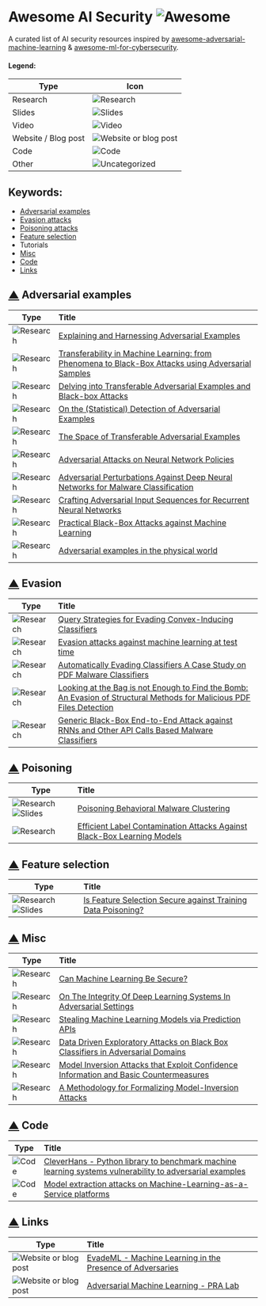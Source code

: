 # Awesome AI Security ![Awesome](https://cdn.rawgit.com/sindresorhus/awesome/d7305f38d29fed78fa85652e3a63e154dd8e8829/media/badge.svg)
A curated list of AI security resources inspired by [awesome-adversarial-machine-learning](https://github.com/yenchenlin/awesome-adversarial-machine-learning) & [awesome-ml-for-cybersecurity](https://github.com/jivoi/awesome-ml-for-cybersecurity).
    
[research]: https://cdn4.iconfinder.com/data/icons/48-bubbles/48/12.File-32.png "Research"
[slides]: https://cdn3.iconfinder.com/data/icons/tango-icon-library/48/x-office-presentation-32.png "Slides"
[video]: https://cdn2.iconfinder.com/data/icons/snipicons/500/video-32.png "Video"
[web]: https://cdn3.iconfinder.com/data/icons/tango-icon-library/48/internet-web-browser-32.png "Website or blog post"
[code]: https://cdn2.iconfinder.com/data/icons/snipicons/500/application-code-32.png "Code"
[other]: https://cdn3.iconfinder.com/data/icons/tango-icon-library/48/emblem-symbolic-link-32.png "Uncategorized"

#### Legend:
|Type| Icon|
|---|---|
| Research  | ![][research]|
| Slides  | ![][slides] |
| Video | ![][video]  |
| Website / Blog post  | ![][web]  |
| Code  | ![][code]|
| Other  | ![][other]|

## Keywords:
- [Adversarial examples](#-adversarial-examples)
- [Evasion attacks](#-evasion)
- [Poisoning attacks](#-poisoning)
- [Feature selection](#-feature-selection)
- Tutorials
- [Misc](#-misc)
- [Code](#-code)
- [Links](#-links)
## [▲](#keywords) Adversarial examples
|Type|Title|
|---|:---|
|![][research]  | [Explaining and Harnessing Adversarial Examples](https://arxiv.org/abs/1412.6572)  |
| ![][research]  | [Transferability in Machine Learning: from Phenomena to Black-Box Attacks using Adversarial Samples](https://arxiv.org/abs/1605.07277)|
|![][research] | [Delving into Transferable Adversarial Examples and Black-box Attacks](https://arxiv.org/abs/1611.02770)|
|![][research] | [On the (Statistical) Detection of Adversarial Examples](https://arxiv.org/abs/1702.06280)|
|![][research] | [The Space of Transferable Adversarial Examples](https://arxiv.org/abs/1704.03453)|
|![][research] | [Adversarial Attacks on Neural Network Policies](http://rll.berkeley.edu/adversarial/)|
|![][research] | [Adversarial Perturbations Against Deep Neural Networks for Malware Classification](https://arxiv.org/abs/1606.04435)|
|![][research] | [Crafting Adversarial Input Sequences for Recurrent Neural Networks](https://arxiv.org/abs/1604.08275)|
|![][research]| [Practical Black-Box Attacks against Machine Learning](https://arxiv.org/abs/1602.02697)|
|![][research]| [Adversarial examples in the physical world](https://arxiv.org/abs/1607.02533)|
## [▲](#keywords) Evasion
|Type|Title|
|---|:---|
|![][research]|[Query Strategies for Evading Convex-Inducing Classifiers](https://people.eecs.berkeley.edu/~adj/publications/paper-files/1007-0484v1.pdf)|
|![][research]|[Evasion attacks against machine learning at test time](https://pralab.diee.unica.it/sites/default/files/Biggio13-ecml.pdf)|
|![][research]|[Automatically Evading Classifiers A Case Study on PDF Malware Classifiers](http://evademl.org/docs/evademl.pdf)|
|![][research]|[Looking at the Bag is not Enough to Find the Bomb: An Evasion of Structural Methods for Malicious PDF Files Detection](https://pralab.diee.unica.it/sites/default/files/maiorca_ASIACCS13.pdf)|
|![][research]|[Generic Black-Box End-to-End Attack against RNNs and Other API Calls Based Malware Classifiers](https://arxiv.org/abs/1707.05970)|
## [▲](#keywords) Poisoning
|Type|Title|
|---|:---|
|![][research] ![][slides]|[Poisoning Behavioral Malware Clustering](http://pralab.diee.unica.it/en/node/1121)|
|![][research]|[Efficient Label Contamination Attacks Against Black-Box Learning Models](https://www.ijcai.org/proceedings/2017/0551.pdf)|

## [▲](#keywords) Feature selection
|Type|Title|
|---|:---|
|![][research] ![][slides]|[Is Feature Selection Secure against Training Data Poisoning?](https://pralab.diee.unica.it/en/node/1191)|

## [▲](#keywords) Misc
|Type|Title|
|---|:---|
|![][research] |[Can Machine Learning Be Secure?](https://people.eecs.berkeley.edu/~adj/publications/paper-files/asiaccs06.pdf)|
|![][research]|[On The Integrity Of Deep Learning Systems In Adversarial Settings](https://etda.libraries.psu.edu/catalog/28680)|
|![][research]|[Stealing Machine Learning Models via Prediction APIs](https://arxiv.org/abs/1609.02943)|
|![][research]|[Data Driven Exploratory Attacks on Black Box Classifiers in Adversarial Domains](https://arxiv.org/abs/1703.07909)|
|![][research]|[Model Inversion Attacks that Exploit Confidence Information and Basic Countermeasures](https://www.cs.cmu.edu/~mfredrik/papers/fjr2015ccs.pdf)|
|![][research]|[A Methodology for Formalizing Model-Inversion Attacks](https://andrewxiwu.github.io/public/papers/2016/WFJN16-a-methodology-for-modeling-model-inversion-attacks.pdf)|
## [▲](#keywords) Code
|Type|Title|
|---|:---|
|![][code]|[CleverHans - Python library to benchmark machine learning systems vulnerability to adversarial examples](https://github.com/tensorflow/cleverhans)|
|![][code]|[Model extraction attacks on Machine-Learning-as-a-Service platforms](https://github.com/ftramer/Steal-ML)|
## [▲](#keywords) Links
|Type|Title|
|---|:---|
|![][web]|[EvadeML - Machine Learning in the Presence of Adversaries](http://evademl.org/)|
|![][web]|[Adversarial Machine Learning - PRA Lab](https://pralab.diee.unica.it/en/AdversarialMachineLearning)|
